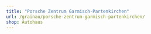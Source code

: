 ```yaml
---
title: "Porsche Zentrum Garmisch-Partenkirchen"
url: /grainau/porsche-zentrum-garmisch-partenkirchen/
shop: Autohaus
---
```

